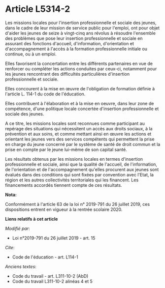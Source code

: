 # Article L5314-2

Les missions locales pour l'insertion professionnelle et sociale des jeunes, dans le cadre de leur mission de service public
pour l'emploi, ont pour objet d'aider les jeunes de seize à vingt-cinq ans révolus à résoudre l'ensemble des problèmes que
pose leur insertion professionnelle et sociale en assurant des fonctions d'accueil, d'information, d'orientation et
d'accompagnement à l'accès à la formation professionnelle initiale ou continue, ou à un emploi. 

Elles favorisent la concertation entre les différents partenaires en vue de renforcer ou compléter les actions conduites par
ceux-ci, notamment pour les jeunes rencontrant des difficultés particulières d'insertion professionnelle et sociale. 

Elles concourent à la mise en œuvre de l'obligation de formation définie à l'article L. 114-1 du code de l'éducation. 

Elles contribuent à l'élaboration et à la mise en oeuvre, dans leur zone de compétence, d'une politique locale concertée
d'insertion professionnelle et sociale des jeunes. 

A ce titre, les missions locales sont reconnues comme participant au repérage des situations qui nécessitent un accès aux
droits sociaux, à la prévention et aux soins, et comme mettant ainsi en œuvre les actions et orientant les jeunes vers des
services compétents qui permettent la prise en charge du jeune concerné par le système de santé de droit commun et la prise
en compte par le jeune lui-même de son capital santé. 

Les résultats obtenus par les missions locales en termes d'insertion professionnelle et sociale, ainsi que la qualité de
l'accueil, de l'information, de l'orientation et de l'accompagnement qu'elles procurent aux jeunes sont évalués dans des
conditions qui sont fixées par convention avec l'Etat, la région et les autres collectivités territoriales qui les financent.
Les financements accordés tiennent compte de ces résultats.

**Nota:**

Conformément à l'article 63 de la loi n° 2019-791 du 26 juillet 2019, ces dispositions entrent en vigueur à la rentrée
scolaire 2020.

**Liens relatifs à cet article**

_Modifié par_:

  - Loi n°2019-791 du 26 juillet 2019 - art. 15

_Cite_:

  - Code de l'éducation - art. L114-1

_Anciens textes_:

  - Code du travail - art. L311-10-2 (AbD)
  - Code du travail L311-10-2 alinéas 4 et 5
